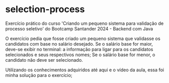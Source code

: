 # selection-process
Exercício prático do curso 'Criando um pequeno sistema para validação de processo seletivo' do Bootcamp Santander 2024 - Backend com Java

O exercício pedia que fosse criado um pequeno sistema que validasse os candidatos com base no salário desejado. Se o salário base for maior, deve-se exibir no terminal: a informação para ligar para os candidatos selecionados e seus respectivos nomes; Se o salário base for menor, o candidato não deve ser selecionado.

Utilizando os conhecimentos adquiridos até aqui e o vídeo da aula, essa foi minha solução para o exercício;
